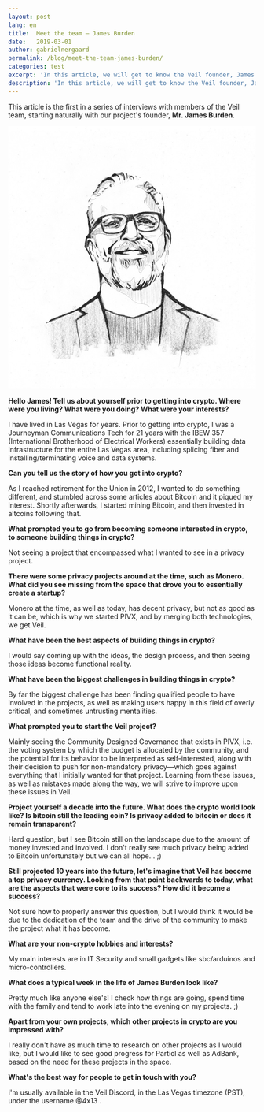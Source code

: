 ```yaml
---
layout: post
lang: en
title:  Meet the team — James Burden
date:   2019-03-01
author: gabrielnergaard
permalink: /blog/meet-the-team-james-burden/
categories: test
excerpt: 'In this article, we will get to know the Veil founder, James Burden'
description: 'In this article, we will get to know the Veil founder, James Burden'
---
```

This article is the first in a series of interviews with members of the Veil team, starting naturally with our project's founder, **Mr. James Burden**.

![](/uploads/team/4x13.jpg)

**Hello James! Tell us about yourself prior to getting into crypto. Where were you living? What were you doing? What were your interests?**

I have lived in Las Vegas for years. Prior to getting into crypto, I was a Journeyman Communications Tech for 21 years with the IBEW 357 (International Brotherhood of Electrical Workers) essentially building data infrastructure for the entire Las Vegas area, including splicing fiber and installing/terminating voice and data systems.

**Can you tell us the story of how you got into crypto?**

As I reached retirement for the Union in 2012, I wanted to do something different, and stumbled across some articles about Bitcoin and it piqued my interest. Shortly afterwards, I started mining Bitcoin, and then invested in altcoins following that.

**What prompted you to go from becoming someone interested in crypto, to someone building things in crypto?**

Not seeing a project that encompassed what I wanted to see in a privacy project.

**There were some privacy projects around at the time, such as Monero. What did you see missing from the space that drove you to essentially create a startup?**

Monero at the time, as well as today, has decent privacy, but not as good as it can be, which is why we started PIVX, and by merging both technologies, we get Veil.

**What have been the best aspects of building things in crypto?**

I would say coming up with the ideas, the design process, and then seeing those ideas become functional reality.

**What have been the biggest challenges in building things in crypto?**

By far the biggest challenge has been finding qualified people to have involved in the projects, as well as making users happy in this field of overly critical, and sometimes untrusting mentalities.

**What prompted you to start the Veil project?**

Mainly seeing the Community Designed Governance that exists in PIVX, i.e. the voting system by which the budget is allocated by the community, and the potential for its behavior to be interpreted as self-interested, along with their decision to push for non-mandatory privacy—which goes against everything that I initially wanted for that project. Learning from these issues, as well as mistakes made along the way, we will strive to improve upon these issues in Veil.

**Project yourself a decade into the future. What does the crypto world look like? Is bitcoin still the leading coin? Is privacy added to bitcoin or does it remain transparent?**

Hard question, but I see Bitcoin still on the landscape due to the amount of money invested and involved. I don't really see much privacy being added to Bitcoin unfortunately but we can all hope... ;)

**Still projected 10 years into the future, let's imagine that Veil has become a top privacy currency. Looking from that point backwards to today, what are the aspects that were core to its success? How did it become a success?**

Not sure how to properly answer this question, but I would think it would be due to the dedication of the team and the drive of the community to make the project what it has become.

**What are your non-crypto hobbies and interests?**

My main interests are in IT Security and small gadgets like sbc/arduinos and micro-controllers.

**What does a typical week in the life of James Burden look like?**

Pretty much like anyone else's! I check how things are going, spend time with the family and tend to work late into the evening on my projects. ;)

**Apart from your own projects, which other projects in crypto are you impressed with?**

I really don't have as much time to research on other projects as I would like, but I would like to see good progress for Particl as well as AdBank, based on the need for these projects in the space.

**What's the best way for people to get in touch with you?**

I'm usually available in the Veil Discord, in the Las Vegas timezone (PST), under the username @4x13 .